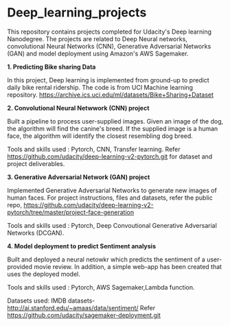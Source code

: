 # Deep_learning_projects
This repository contains projects completed for Udacity's Deep learning Nanodegree. The projects are related to Deep Neural networks, convolutional Neural Networks (CNN), Generative Adversarial Networks (GAN) and model deployment using Amazon's AWS Sagemaker.


**1. Predicting Bike sharing Data**

In this project, Deep learning is implemented from ground-up to predict daily bike rental ridership. The code is from UCI Machine learning repository.
https://archive.ics.uci.edu/ml/datasets/Bike+Sharing+Dataset

**2. Convolutional Neural Netwwork (CNN) project**

Built a pipeline to process user-supplied images. Given an image of the dog, the algorithm will find the canine's breed. If the supplied image is a human face,
the algorithm will identify the closest resembling dog breed.

Tools and skills used : Pytorch, CNN, Transfer learning. Refer https://github.com/udacity/deep-learning-v2-pytorch.git for dataset and project deliverables.

**3. Generative Adversarial Network (GAN) project**

Implemented Generative Adversarial Networks to generate new images of human faces. For project instructions, files and datasets, refer the public repo,
https://github.com/udacity/deep-learning-v2-pytorch/tree/master/project-face-generation

Tools and skills used : Pytorch, Deep Convoutional Generative Adversarial Networks (DCGAN).

**4. Model deployment to predict Sentiment analysis**

Built and deployed a neural netowkr which predicts the sentiment of a user-provided movie review. In addition, a simple web-app has been created that uses the deployed model.

Tools and skills used : Pytorch, AWS Sagemaker,Lambda function. 

Datasets used: IMDB datasets- http://ai.stanford.edu/~amaas/data/sentiment/
Refer https://github.com/udacity/sagemaker-deployment.git
